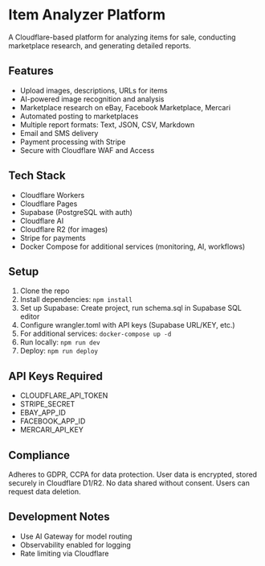 # Item Analyzer Platform

A Cloudflare-based platform for analyzing items for sale, conducting marketplace research, and generating detailed reports.

## Features

- Upload images, descriptions, URLs for items
- AI-powered image recognition and analysis
- Marketplace research on eBay, Facebook Marketplace, Mercari
- Automated posting to marketplaces
- Multiple report formats: Text, JSON, CSV, Markdown
- Email and SMS delivery
- Payment processing with Stripe
- Secure with Cloudflare WAF and Access

## Tech Stack

- Cloudflare Workers
- Cloudflare Pages
- Supabase (PostgreSQL with auth)
- Cloudflare AI
- Cloudflare R2 (for images)
- Stripe for payments
- Docker Compose for additional services (monitoring, AI, workflows)

## Setup

1. Clone the repo
2. Install dependencies: `npm install`
3. Set up Supabase: Create project, run schema.sql in Supabase SQL editor
4. Configure wrangler.toml with API keys (Supabase URL/KEY, etc.)
5. For additional services: `docker-compose up -d`
6. Run locally: `npm run dev`
7. Deploy: `npm run deploy`

## API Keys Required

- CLOUDFLARE_API_TOKEN
- STRIPE_SECRET
- EBAY_APP_ID
- FACEBOOK_APP_ID
- MERCARI_API_KEY

## Compliance

Adheres to GDPR, CCPA for data protection. User data is encrypted, stored securely in Cloudflare D1/R2. No data shared without consent. Users can request data deletion.

## Development Notes

- Use AI Gateway for model routing
- Observability enabled for logging
- Rate limiting via Cloudflare